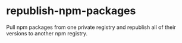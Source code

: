 # republish-npm-packages
Pull npm packages from one private registry and republish all of their versions to another npm registry.
